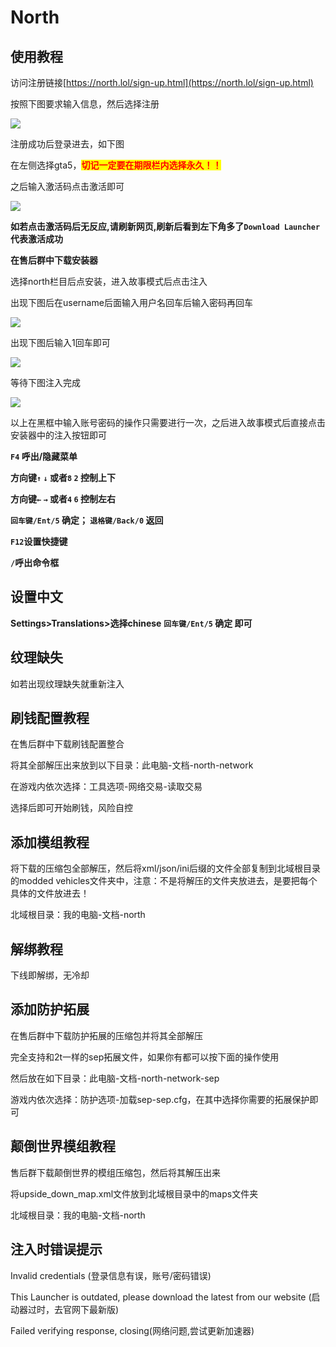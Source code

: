 # North
## 使用教程

访问注册链接[https://north.lol/sign-up.html](https://north.lol/sign-up.html)

按照下图要求输入信息，然后选择注册

![](../../.gitbook/assets/2SFG]D.jpg)

注册成功后登录进去，如下图

在左侧选择gta5，<mark style="color:red;">**切记一定要在期限栏内选择永久！！**</mark>

之后输入激活码点击激活即可

![](../../.gitbook/assets/VSX74.png)

**如若点击激活码后无反应,请刷新网页,刷新后看到左下角多了`Download Launcher` 代表激活成功**

**在售后群中下载安装器**

选择north栏目后点安装，进入故事模式后点击注入

出现下图后在username后面输入用户名回车后输入密码再回车

![](<../../.gitbook/assets/image (8).png>)

出现下图后输入1回车即可

![](<../../.gitbook/assets/image (13).png>)

等待下图注入完成

![](<../../.gitbook/assets/image (35).png>)

以上在黑框中输入账号密码的操作只需要进行一次，之后进入故事模式后直接点击安装器中的注入按钮即可

**`F4` 呼出/隐藏菜单**

**方向键`↑`  `↓` 或者`8`  `2` 控制上下**

**方向键`←`  `→` 或者`4`  `6` 控制左右**

**`回车键/Ent/5` 确定； `退格键/Back/0` 返回**

**`F12`设置快捷键**

**`/`呼出命令框**

## **设置中文**

**Settings>Translations>选择chinese** **`回车键/Ent/5` 确定 即可**

## **纹理缺失**

如若出现纹理缺失就重新注入

## 刷钱配置教程

在售后群中下载刷钱配置整合

将其全部解压出来放到以下目录：此电脑-文档-north-network

在游戏内依次选择：工具选项-网络交易-读取交易

选择后即可开始刷钱，风险自控

## 添加模组教程

将下载的压缩包全部解压，然后将xml/json/ini后缀的文件全部复制到北域根目录的modded vehicles文件夹中，注意：不是将解压的文件夹放进去，是要把每个具体的文件放进去！

北域根目录：我的电脑-文档-north
## 解绑教程

下线即解绑，无冷却
## 添加防护拓展

在售后群中下载防护拓展的压缩包并将其全部解压

完全支持和2t一样的sep拓展文件，如果你有都可以按下面的操作使用

然后放在如下目录：此电脑-文档-north-network-sep

游戏内依次选择：防护选项-加载sep-sep.cfg，在其中选择你需要的拓展保护即可
## 颠倒世界模组教程

售后群下载颠倒世界的模组压缩包，然后将其解压出来

将upside_down_map.xml文件放到北域根目录中的maps文件夹

北域根目录：我的电脑-文档-north

## 注入时错误提示

Invalid credentials (登录信息有误，账号/密码错误)

This Launcher is outdated, please download the latest from our website (启动器过时，去官网下最新版)

Failed verifying response, closing(网络问题,尝试更新加速器)

